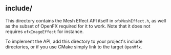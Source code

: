 ## include/

This directory contains the Mesh Effect API itself in `ofxMeshEffect.h`, as well as the subset of OpenFX required for it to work. Note that it does not requires `ofxImageEffect` for instance.

To implement the API, add this directory to your project's include directories, or if you use CMake simply link to the target `OpenMfx`.
